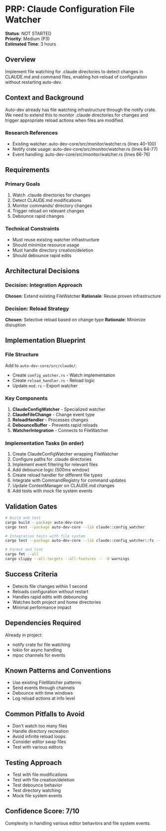 # PRP: Claude Configuration File Watcher

**Status**: NOT STARTED  
**Priority**: Medium (P3)  
**Estimated Time**: 3 hours

## Overview
Implement file watching for .claude directories to detect changes in CLAUDE.md and command files, enabling hot-reload of configuration without restarting auto-dev.

## Context and Background
Auto-dev already has file watching infrastructure through the notify crate. We need to extend this to monitor .claude directories for changes and trigger appropriate reload actions when files are modified.

### Research References
- Existing watcher: auto-dev-core/src/monitor/watcher.rs (lines 40-100)
- Notify crate usage: auto-dev-core/src/monitor/watcher.rs (lines 64-77)
- Event handling: auto-dev-core/src/monitor/watcher.rs (lines 66-76)

## Requirements

### Primary Goals
1. Watch .claude directories for changes
2. Detect CLAUDE.md modifications
3. Monitor commands/ directory changes
4. Trigger reload on relevant changes
5. Debounce rapid changes

### Technical Constraints
- Must reuse existing watcher infrastructure
- Should minimize resource usage
- Must handle directory creation/deletion
- Should debounce rapid edits

## Architectural Decisions

### Decision: Integration Approach
**Chosen**: Extend existing FileWatcher
**Rationale**: Reuse proven infrastructure

### Decision: Reload Strategy
**Chosen**: Selective reload based on change type
**Rationale**: Minimize disruption

## Implementation Blueprint

### File Structure
Add to `auto-dev-core/src/claude/`:
- Create `config_watcher.rs` - Watch implementation
- Create `reload_handler.rs` - Reload logic
- Update `mod.rs` - Export watcher

### Key Components
1. **ClaudeConfigWatcher** - Specialized watcher
2. **ClaudeFileChange** - Change event type
3. **ReloadHandler** - Processes changes
4. **DebounceBuffer** - Prevents rapid reloads
5. **WatcherIntegration** - Connects to FileWatcher

### Implementation Tasks (in order)
1. Create ClaudeConfigWatcher wrapping FileWatcher
2. Configure paths for .claude directories
3. Implement event filtering for relevant files
4. Add debounce logic (500ms window)
5. Create reload handler for different file types
6. Integrate with CommandRegistry for command updates
7. Update ContextManager on CLAUDE.md changes
8. Add tests with mock file system events

## Validation Gates

```bash
# Build and test
cargo build --package auto-dev-core
cargo test --package auto-dev-core --lib claude::config_watcher

# Integration tests with file system
cargo test --package auto-dev-core --lib claude::config_watcher::fs -- --ignored

# Format and lint
cargo fmt --all
cargo clippy --all-targets --all-features -- -D warnings
```

## Success Criteria
- Detects file changes within 1 second
- Reloads configuration without restart
- Handles rapid edits with debouncing
- Watches both project and home directories
- Minimal performance impact

## Dependencies Required
Already in project:
- notify crate for file watching
- tokio for async handling
- mpsc channels for events

## Known Patterns and Conventions
- Use existing FileWatcher patterns
- Send events through channels
- Debounce with time windows
- Log reload actions at info level

## Common Pitfalls to Avoid
- Don't watch too many files
- Handle directory recreation
- Avoid infinite reload loops
- Consider editor swap files
- Test with various editors

## Testing Approach
- Test with file modifications
- Test with file creation/deletion
- Test debounce behavior
- Test directory watching
- Mock file system events

## Confidence Score: 7/10
Complexity in handling various editor behaviors and file system events.